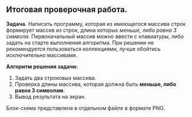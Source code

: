 ## Итоговая проверочная работа.
**Задача.**
Написать программу, которая из имеющегося массива строк формирует массив из строк, длина которых *меньше, либо равна 3 символа.* Первоначальный массив можно ввести с клавиатуры, либо задать на старте выполнения алгоритма. При решении не рекомендуется пользоваться коллекциями, лучше обойтись исключительно массивами.

**Алгоритм решения задачи:**
1. Задать два строковых массива.
2. Проверка длины массива, которая должна быть **меньше, либо равна 3 символам**.
3. Вывод результата на экран.

Блок-схема представлена в отдельном файле в формате PNG.